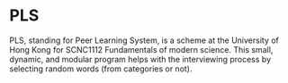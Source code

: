 # PLS
PLS, standing for Peer Learning System, is a scheme at the University of Hong Kong for SCNC1112 Fundamentals of modern science.
This small, dynamic, and modular program helps with the interviewing process by selecting random words (from categories or not).
